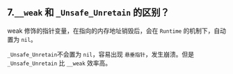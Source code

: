 ## 7.`__weak` 和 `_Unsafe_Unretain` 的区别？

weak 修饰的指针变量，在指向的内存地址销毁后，会在 `Runtime` 的机制下，自动置为 `nil`。

`_Unsafe_Unretain`不会置为 `nil`，容易出现 `悬垂指针`，发生崩溃。但是 `_Unsafe_Unretain` 比 `__weak` 效率高。



